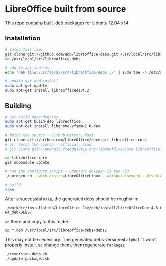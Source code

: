LibreOffice built from source
=============================

This repo contains built .deb packages for Ubuntu 12.04 x64.


Installation
------------
```sh
# fetch this repo
git clone git://github.com/ebp/libreoffice-debs.git /usr/local/src/libreoffice-debs
cd /usr/local/src/libreoffice-debs

# add to apt sources
echo 'deb file:/usr/local/src/libreoffice-debs ./' | sudo tee -a /etc/apt/sources.list

# update apt and install
sudo apt-get update
sudo apt-get install libreofficedev4.2
```

Building
--------
```sh
# get build dependencies
sudo apt-get build-dep libreoffice
sudo apt-get install libgnome-vfsmm-2.6-dev

# fetch the source - GitHub mirror, fast
git clone git://github.com/LibreOffice/core.git libreoffice-core
# or: fetch the source - official, slow
# git clone git://anongit.freedesktop.org/libreoffice/core libreoffice-core

cd libreoffice-core
git submodule update

# run the configure script - Ubuntu's doxygen is too old
./autogen.sh --with-distro=LibreOfficeLinux --without-doxygen --disable-kde --enable-epm --with-package-format=deb

# build
make
```

After a successful `make`, the generated debs should be roughly in:
```
./workdir/installation/LibreOffice_Dev/deb/install/LibreOfficeDev_4.3.0.0.alpha0_Linux_x86-64_deb/DEBS/
```

`cd` there and copy to this folder:
```
cp *.deb /usr/local/src/libreoffice-debs/debs/
```

This may not be necessary:
The generated debs versioned `alpha1-1` won't properly install, so change them,
then regenerate `Packages`:
```sh
./reversion-debs.sh
./update-packages.sh
```

